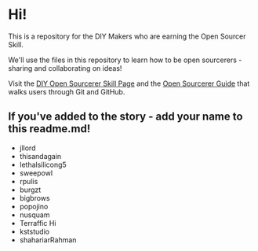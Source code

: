 # Hi! 
This is a repository for the DIY Makers who are earning the Open Sourcer Skill.

We'll use the files in this repository to learn how to be open sourcerers - sharing and collaborating on ideas! 

Visit the [DIY Open Sourcerer Skill Page](http://www.diy.org/skills/OpenSourcerer) and the [Open Sourcerer Guide](http://opensourcerer.diy.org) that walks users through Git and GitHub.

## If you've added to the story - add your name to this readme.md!

* jllord
* thisandagain
* lethalsilicong5
* sweepowl
* rpulis
* burgzt
* bigbrows
* popojino
* nusquam
* Terraffic Hi
* kststudio
* shahariarRahman

